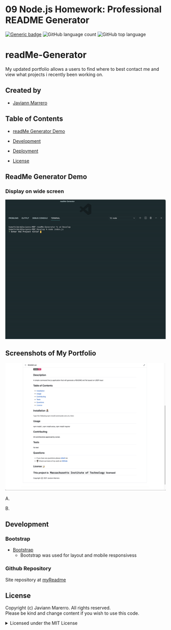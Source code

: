 # 09 Node.js Homework: Professional README Generator
[![Generic badge](https://img.shields.io/badge/license-MIT-<COLOR>.svg)](#license)
![GitHub language count](https://img.shields.io/github/languages/count/javiistacks/readMe-Generator)
![GitHub top language](https://img.shields.io/github/languages/top/javiistacks/readMe-Generator)

# readMe-Generator

My updated portfolio allows a users to find where to best contact me and view what projects i recently been working on.

## Created by
* [Javiann Marrero](https://github.com/javiistacks)


## Table of Contents
* [readMe Generator Demo](#ReadMe-Generator-demo)
* [Development](#development)
* [Deployment](#deployment)

* [License](#license)

## ReadMe Generator Demo

### Display on wide screen
![Screencast Demo](./Develop/img/screenRecord.gif)


## Screenshots of My Portfolio

<img src="./Develop/img/screenshotReadMe.jpg" width="550" height="400">

A. 

B. 


## Development

### Bootstrap
* [Bootstrap](https://getbootstrap.com/)
  * Bootstrap was used for layout and mobile responsivess


### Github Repository
Site repository at [myReadme](https://github.com/javiistacks/readMe-Generator)


## License

Copyright (c) Javiann Marerro. All rights reserved.<br>
Please be kind and change content if you wish to use this code.

<details><summary>Licensed under the MIT License</summary>

Copyright (c) 2021 - present | Javiann Marerro

<blockquote>
Permission is hereby granted, free of charge, to any person obtaining a copy
of this software and associated documentation files (the "Software"), to deal
in the Software without restriction, including without limitation the rights
to use, copy, modify, merge, publish, distribute, sublicense, and/or sell
copies of the Software, and to permit persons to whom the Software is
furnished to do so, subject to the following conditions:

The above copyright notice and this permission notice shall be included in all
copies or substantial portions of the Software.

THE SOFTWARE IS PROVIDED "AS IS", WITHOUT WARRANTY OF ANY KIND, EXPRESS OR
IMPLIED, INCLUDING BUT NOT LIMITED TO THE WARRANTIES OF MERCHANTABILITY,
FITNESS FOR A PARTICULAR PURPOSE AND NONINFRINGEMENT. IN NO EVENT SHALL THE
AUTHORS OR COPYRIGHT HOLDERS BE LIABLE FOR ANY CLAIM, DAMAGES OR OTHER
LIABILITY, WHETHER IN AN ACTION OF CONTRACT, TORT OR OTHERWISE, ARISING FROM,
OUT OF OR IN CONNECTION WITH THE SOFTWARE OR THE USE OR OTHER DEALINGS IN THE
SOFTWARE.
</blockquote>
</details>

